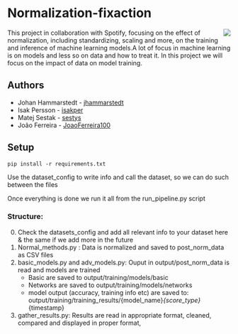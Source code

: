 # Normalization-fixaction
<img src ="https://miro.medium.com/max/271/0*d5_CPfpuJ2uIjIk3" align= "right">
This project in collaboration with Spotify, focusing on the effect of normalization, including standardizing, scaling and more, on the training and inference of machine learning models.A lot of focus in machine learning is on models and less so on data and how to treat it. In this project we will focus on the impact of data on model training.

## Authors
* Johan Hammarstedt - [jhammarstedt](https://github.com/jhammarstedt)
* Isak Persson - [isakper](https://github.com/isakper)
* Matej Sestak - [sestys](https://github.com/sestys)
* João Ferreira - [JoaoFerreira100](https://github.com/JoaoFerreira100)

## Setup

```pip install -r requirements.txt ```

Use the dataset_config to write info and call the dataset, so we can do such between the files

Once everything is done we run it all from the run_pipeline.py script 

### Structure:
0. Check the datasets_config and add all relevant info to your dataset here & the same if we add more in the future
1. Normal_methods.py : Data is normalized and saved to post_norm_data as CSV files
2. basic_models.py and adv_models.py:  Ouput in output/post_norm_data is read and models are trained
    * Basic are saved to output/training/models/basic
    * Networks are saved to output/training/models/networks
    * model output (accuracy, training info etc) are saved to: output/training/training_results/{model_name}_{score_type}_{timestamp}
3. gather_results.py: Results are read in appropriate format, cleaned, compared and displayed in proper format, 

